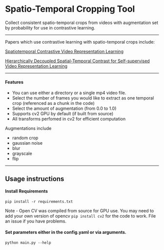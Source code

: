 # Spatio-Temporal Cropping Tool

Collect consistent spatio-temporal crops from videos with augmentation set by probability for use in contrastive learning.

---

Papers which use contrastive learning with spatio-temporal crops include:

[Spatiotemporal Contrastive Video Representation Learning](https://arxiv.org/abs/2008.03800)

[Hierarchically Decoupled Spatial-Temporal Contrast for Self-supervised Video Representation Learning](https://arxiv.org/abs/2011.11261)

---
#### Features

- You can use either a directory or a single mp4 video file.
- Select the number of frames you would like to extract as one temporal crop (referenced as a chunk in the code)
- Select the amount of augmentation (from 0.0 to 1.0)
- Supports cv2 GPU by default (if built from source)
- All transforms perfomed in cv2 for efficient computation

Augmentations include 
  - random crop
  - gaussian noise
  - blur
  - grayscale
  - flip

---

## Usage instructions

#### Install Requirements

`pip install -r requirements.txt`

Note - Open CV was compiled from source for GPU use. You may need to add your own version of opencv `pip install cv2` for the code to work. File an issue if you have problems. 

#### Set parameters either in the config.yaml or via arguments. 

`python main.py --help`








